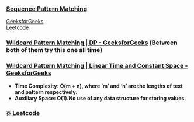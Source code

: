 ### [Sequence Pattern Matching](https://www.youtube.com/watch?v=QVntmksK2es&list=PL_z_8CaSLPWekqhdCPmFohncHwz8TY2Go&index=32)    
[GeeksforGeeks](https://www.geeksforgeeks.org/given-two-strings-find-first-string-subsequence-second/)   
[Leetcode](https://leetcode.com/problems/is-subsequence/)  
### [Wildcard Pattern Matching | DP - GeeksforGeeks](https://www.geeksforgeeks.org/wildcard-pattern-matching/) (Between both of them try this one all time)    
### [Wildcard Pattern Matching | Linear Time and Constant Space - GeeksforGeeks](https://www.geeksforgeeks.org/dynamic-programming-wildcard-pattern-matching-linear-time-constant-space/)   
 * **Time Complexity: O(m + n), where ‘m’ and ‘n’ are the lengths of text and pattern respectively.**   
 * **Auxiliary Space: O(1).No use of any data structure for storing values.**   

### [:boom: Leetcode](https://leetcode.com/problems/wildcard-matching/)  
